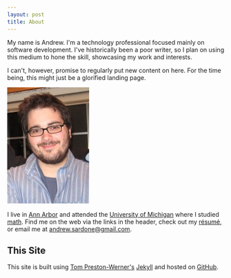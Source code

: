 ```yaml
---
layout: post
title: About
---
```


My name is Andrew. I'm a technology professional focused mainly on software development. I've historically been a poor writer, so I plan on using this medium to hone the skill, showcasing my work and interests.

I can't, however, promise to regularly put new content on here. For the time being, this might just be a glorified landing page.

![me](/images/me.png "Andrew Sardone")

I live in [Ann Arbor](http://annarbor.com) and attended the [University of Michigan](http://umich.edu) where I studied [math](http://www.math.lsa.umich.edu/). Find me on the web via the links in the header, check out my [résumé](andrew.sardone.resume.txt), or email me at <a href="mailto:andrew.sardone@gmail.com">andrew.sardone@gmail.com</a>.

This Site
---------

This site is built using [Tom Preston-Werner's](http://tom.preston-werner.com/) [Jekyll](http://github.com/mojombo/jekyll/tree/master) and hosted on [GitHub](http://github.com/andrewsardone/andrewsardone.github.com).